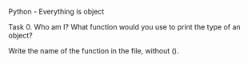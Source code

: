 Python - Everything is object

Task 0. Who am I?
What function would you use to print the type of an object?

Write the name of the function in the file, without ().


